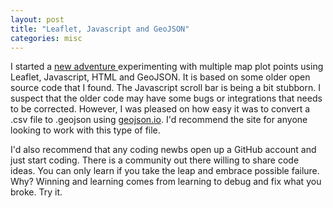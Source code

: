 ```yaml
---
layout: post
title: "Leaflet, Javascript and GeoJSON"
categories: misc
---
```


I started a <a href="https://github.com/cherylhughey/leaflet-storymap">new adventure </a>experimenting with multiple map plot points using Leaflet, Javascript, HTML and GeoJSON. It is based on some older open source code that I found. The Javascript scroll bar is being a bit stubborn. I suspect that the older code may have some bugs or integrations that needs to be corrected. However, I was pleased on how easy it was to convert a .csv file to .geojson using  <a href="http://geojson.io/#map=2/20.0/0.0">geojson.io</a>. I'd recommend the site for anyone looking to work with this type of file.

I'd also recommend that any coding newbs open up a GitHub account and just start coding. There is a community out there willing to share code ideas. You can only learn if you take the leap and embrace possible failure. Why? Winning and learning comes from learning to debug and fix what you broke. Try it.
